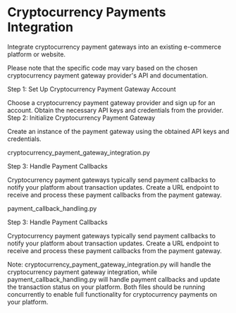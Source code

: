 # Cryptocurrency Payments Integration
Integrate cryptocurrency payment gateways into an existing e-commerce platform or website.

Please note that the specific code may vary based on the chosen cryptocurrency payment gateway provider's API and documentation.

Step 1: Set Up Cryptocurrency Payment Gateway Account

Choose a cryptocurrency payment gateway provider and sign up for an account.
Obtain the necessary API keys and credentials from the provider.
Step 2: Initialize Cryptocurrency Payment Gateway

Create an instance of the payment gateway using the obtained API keys and credentials.

cryptocurrency_payment_gateway_integration.py

Step 3: Handle Payment Callbacks

Cryptocurrency payment gateways typically send payment callbacks to notify your platform about transaction updates.
Create a URL endpoint to receive and process these payment callbacks from the payment gateway.

payment_callback_handling.py

Step 3: Handle Payment Callbacks

Cryptocurrency payment gateways typically send payment callbacks to notify your platform about transaction updates.
Create a URL endpoint to receive and process these payment callbacks from the payment gateway.

Note: cryptocurrency_payment_gateway_integration.py  will handle the cryptocurrency payment gateway integration, while payment_callback_handling.py will handle payment callbacks and update the transaction status on your platform. Both files should be running concurrently to enable full functionality for cryptocurrency payments on your platform.
